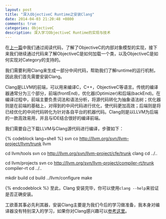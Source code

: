 ```yaml
---
layout: post
title: "深入ObjectiveC Runtime之安装Clang"
date: 2014-04-03 21:20:48 +0800
comments: true
categories: ObjectiveC
description: 深入学习ObjectiveC Runtime的实现与技术
---
```

在[上一篇](http://dj-chen.com/cn/blog/2014/03/26/objectivec-runtime-learning-1/)中我们通过阅读代码，了解了ObjectiveC的内部对象模型的实现，接下来我们继续通过代码来了解ObjectiveC是如何加载一个类，以及ObjectiveC是如何实现对Category的支持的。

我们需要利用Clang来生成一部分中间代码，帮助我们了解runtime的运行机制，因此我们首先需要安装Clang。

Clang是LLVM的前端，可以用来编译C，C++，ObjectiveC等语言。传统的编译器通常分为三个部分，前端(frontEnd)，优化器(Optimizer)和后端(backEnd)。在编译过程中，前端主要负责词法和语法分析，将源代码转化为抽象语法树；优化器则是在前端的基础上，对得到的中间代码进行优化，使代码更加高效；后端则是将已经优化的中间代码转化为针对各自平台的机器代码。Clang则是以LLVM为后端的一款高效易用，并且与IDE结合很好的编译前端。

我们需要自己下载LLVM与Clang源代码进行编译，步骤如下：

{% codeblock lang=shell %}
svn co http://llvm.org/svn/llvm-project/llvm/trunk llvm 

cd llvm/tools 
svn co http://llvm.org/svn/llvm-project/cfe/trunk clang
cd ../..

cd llvm/projects
svn co http://llvm.org/svn/llvm-project/compiler-rt/trunk compiler-rt
cd ../..

mkdir build 
cd build
../llvm/configure
make

{% endcodeblock %}
至此，Clang 安装完毕，你可以使用`clang --help`来验证是否正确安装。

工欲善其事必先利其器，安装Clang主要是为我们今后的学习做准备，我本身对编译器没有特别深入的学习，如果你对Clang感兴趣可以[参考这里](http://clang.llvm.org/)。
